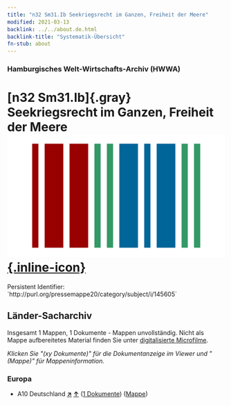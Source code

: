 ```yaml
---
title: "n32 Sm31.Ib Seekriegsrecht im Ganzen, Freiheit der Meere"
modified: 2021-03-13
backlink: ../../about.de.html
backlink-title: "Systematik-Übersicht"
fn-stub: about
---
```


### Hamburgisches Welt-Wirtschafts-Archiv (HWWA)

# [n32 Sm31.Ib]{.gray}&#8201; Seekriegsrecht im Ganzen, Freiheit der Meere &#160; [![Wikidata](/images/Wikidata-logo.svg "Wikidata"){.inline-icon}](http://www.wikidata.org/entity/Q104711190)

<div class="hint">Persistent Identifier: `http://purl.org/pressemappe20/category/subject/i/145605`</div>







## Länder-Sacharchiv




Insgesamt 1 Mappen, 1 Dokumente - Mappen unvollständig.
Nicht als Mappe aufbereitetes Material finden Sie unter [digitalisierte Microfilme](/film/h1_sh.de.html).

_Klicken Sie "(xy Dokumente)" für die Dokumentanzeige im Viewer und "(Mappe)" für Mappeninformation._




### Europa

- A10 Deutschland [**&nearr;**](../../../geo/i/126128/about.de.html "Deutschland (alle Mappen)") [**&uarr;**](../../../geo/about.de.html#A10 "Ländersystematik") (<a href="https://pm20.zbw.eu/iiifview/folder/sh/126128,145605" title="über: Deutschland : Seekriegsrecht im Ganzen, Freiheit der Meere" target="_blank">1 Dokumente</a>) ([Mappe](../../../../folder/sh/1261xx/126128/1456xx/145605/about.de.html))








